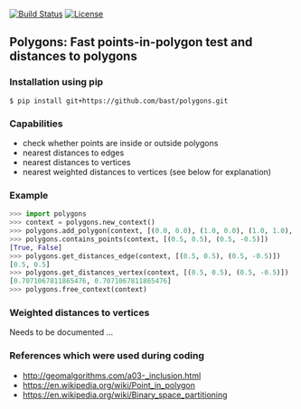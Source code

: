 [![Build Status](https://travis-ci.org/bast/polygons.svg?branch=master)](https://travis-ci.org/bast/polygons/builds)
[![License](https://img.shields.io/badge/license-%20GPL-blue.svg)](../master/LICENSE)


## Polygons: Fast points-in-polygon test and distances to polygons

### Installation using pip

```shell
$ pip install git+https://github.com/bast/polygons.git
```


### Capabilities

- check whether points are inside or outside polygons
- nearest distances to edges
- nearest distances to vertices
- nearest weighted distances to vertices (see below for explanation)


### Example

```python
>>> import polygons
>>> context = polygons.new_context()
>>> polygons.add_polygon(context, [(0.0, 0.0), (1.0, 0.0), (1.0, 1.0), (0.0, 1.0), (0.0, 0.0)])
>>> polygons.contains_points(context, [(0.5, 0.5), (0.5, -0.5)])
[True, False]
>>> polygons.get_distances_edge(context, [(0.5, 0.5), (0.5, -0.5)])
[0.5, 0.5]
>>> polygons.get_distances_vertex(context, [(0.5, 0.5), (0.5, -0.5)])
[0.7071067811865476, 0.7071067811865476]
>>> polygons.free_context(context)
```


### Weighted distances to vertices

Needs to be documented ...


### References which were used during coding

- http://geomalgorithms.com/a03-_inclusion.html
- https://en.wikipedia.org/wiki/Point_in_polygon
- https://en.wikipedia.org/wiki/Binary_space_partitioning
